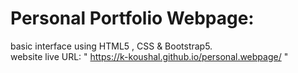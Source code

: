 # Personal Portfolio Webpage:
basic interface using HTML5 , CSS & Bootstrap5.<br>
website live URL: " https://k-koushal.github.io/personal.webpage/ "


